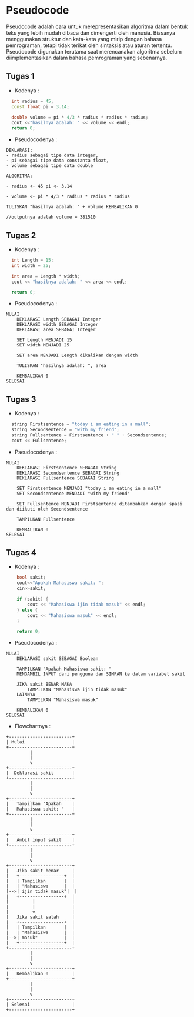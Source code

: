 # Pseudocode

Pseudocode adalah cara untuk merepresentasikan algoritma dalam bentuk teks yang lebih mudah dibaca dan dimengerti oleh manusia. Biasanya menggunakan struktur dan kata-kata yang mirip dengan bahasa pemrograman, tetapi tidak terikat oleh sintaksis atau aturan tertentu. Pseudocode digunakan terutama saat merencanakan algoritma sebelum diimplementasikan dalam bahasa pemrograman yang sebenarnya.

## Tugas 1

- Kodenya :

```c++
  int radius = 45;
  const float pi = 3.14;

  double volume = pi * 4/3 * radius * radius * radius;
  cout <<"hasilnya adalah: " << volume << endl;
  return 0;
```

- Pseudocodenya :

```text
DEKLARASI: 
- radius sebagai tipe data integer, 
- pi sebagai tipe data constanta float, 
- volume sebagai tipe data double

ALGORITMA: 

- radius <- 45 pi <- 3.14

- volume <- pi * 4/3 * radius * radius * radius

TULISKAN "hasilnya adalah: " + volume KEMBALIKAN 0

//outputnya adalah volume = 381510
```

## Tugas 2

- Kodenya :

```c++
  int Length = 15;
  int width = 25;

  int area = Length * width;
  cout << "hasilnya adalah: " << area << endl;

  return 0;
```

- Pseudocodenya :

```text
MULAI
    DEKLARASI Length SEBAGAI Integer
    DEKLARASI width SEBAGAI Integer
    DEKLARASI area SEBAGAI Integer

    SET Length MENJADI 15
    SET width MENJADI 25

    SET area MENJADI Length dikalikan dengan width

    TULISKAN "hasilnya adalah: ", area

    KEMBALIKAN 0
SELESAI

```

## Tugas 3

- Kodenya :

```c++
  string Firstsentence = "today i am eating in a mall";
  string Secondsentence = "with my friend";
  string Fullsentence = Firstsentence + " " + Secondsentence;
  cout << Fullsentence;
```

- Pseudocodenya :

```text
MULAI
    DEKLARASI Firstsentence SEBAGAI String
    DEKLARASI Secondsentence SEBAGAI String
    DEKLARASI Fullsentence SEBAGAI String

    SET Firstsentence MENJADI "today i am eating in a mall"
    SET Secondsentence MENJADI "with my friend"

    SET Fullsentence MENJADI Firstsentence ditambahkan dengan spasi dan diikuti oleh Secondsentence

    TAMPILKAN Fullsentence

    KEMBALIKAN 0
SELESAI

```

## Tugas 4

- Kodenya :

```c++
    bool sakit;
    cout<<"Apakah Mahasiswa sakit: ";
    cin>>sakit;

    if (sakit) {
        cout << "Mahasiswa ijin tidak masuk" << endl;
    } else {
        cout << "Mahasiswa masuk" << endl;
    }

    return 0;
```

- Pseudocodenya :

```text
MULAI
    DEKLARASI sakit SEBAGAI Boolean

    TAMPILKAN "Apakah Mahasiswa sakit: "
    MENGAMBIL INPUT dari pengguna dan SIMPAN ke dalam variabel sakit

    JIKA sakit BENAR MAKA
        TAMPILKAN "Mahasiswa ijin tidak masuk"
    LAINNYA
        TAMPILKAN "Mahasiswa masuk"

    KEMBALIKAN 0
SELESAI

```

- Flowchartnya :

```flowchart
+------------------------+
| Mulai                  |
+------------------------+
         |
         |
         v
+------------------------+
|  Deklarasi sakit       |
+------------------------+
         |
         |
         v
+------------------------+
|   Tampilkan "Apakah    |
|   Mahasiswa sakit: "   |
+------------------------+
         |
         |
         v
+------------------------+
|   Ambil input sakit    |
+------------------------+
         |
         |
         v
+------------------------+
|   Jika sakit benar     |
|   +-----------------+  |
|   | Tampilkan       |  |
|   | "Mahasiswa      |  |
|-->| ijin tidak masuk"|  |
|   +-----------------+  |
|         |              |
|         |              |
|         v              |
|   Jika sakit salah     |
|   +-----------------+  |
|   | Tampilkan       |  |
|   | "Mahasiswa      |  |
|-->| masuk"          |  |
|   +-----------------+  |
+------------------------+
         |
         |
         v
+------------------------+
|   Kembalikan 0         |
+------------------------+
         |
         |
         v
+------------------------+
| Selesai                |
+------------------------+

```
